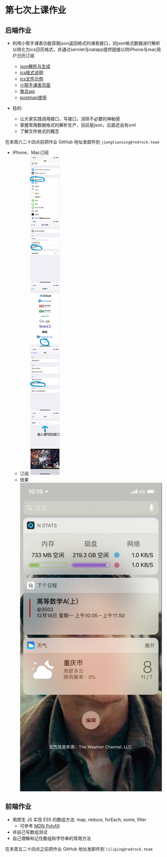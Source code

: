 # 第七次上课作业

## 后端作业

+ 利用小帮手课表功能获取json返回格式的课表接口，对json格式数据进行解析以转化为ics日历格式，并通过servlet与natapp提供链接以供iPhone与mac用户日历订阅
	- [json解析与生成](http://www.jianshu.com/p/2e2c7bcbdb8c)
	- [ics格式说明](http://www.chinadmd.com/file/pepoacae3uzxwozsartrxsaa_1.html)
	- [ics文件示例](https://wx.idsbllp.cn/api/kebiao_ics?xh=2015211535)
	- [小帮手课表页面](https://wx.idsbllp.cn/api/kebiao_ics?xh=2015211535)
	- [聚合api](https://www.juhe.cn/)
	- [postman使用](http://blog.csdn.net/u013613428/article/details/51557804)

+ 目的:
	- 让大家实践调用接口、写接口，消除不必要的神秘感
	- 掌握常用数据格式的解析生产，目前是json，后面还会有xml
	- 了解文件格式的概念

在本周六二十四点前把作业 GitHub 地址发邮件到 `jiangtianxing@redrock.team`	

+ iPhone、Mac订阅
	- 订阅
 ![日历订阅][1]
	- 效果
 ![日历效果][2]

## 前端作业

+ 用原生 JS 实现 ES5 的数组方法: map, reduce, forEach, some, filter
    - 可参考 [MDN Polyfill](https://developer.mozilla.org/zh-CN/docs/Web/JavaScript/Reference/Global_Objects/Array/forEach#%E5%85%BC%E5%AE%B9%E6%97%A7%E7%8E%AF%E5%A2%83%EF%BC%88Polyfill%EF%BC%89)
+ 并自己写数组测试
+ 自己理解和记住数组和字符串的常用方法


在本周五二十四点之前把作业 GitHub 地址发邮件到 `liliping@redrock.team`

[1]: ./image/dingyue.jpg
[2]: ./image/xiaoguo.jpg